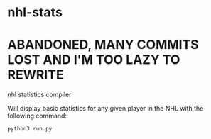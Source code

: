 # nhl-stats

# ABANDONED, MANY COMMITS LOST AND I'M TOO LAZY TO REWRITE


nhl statistics compiler

Will display basic statistics for any given player in the NHL with the following command:
```
python3 run.py
```
